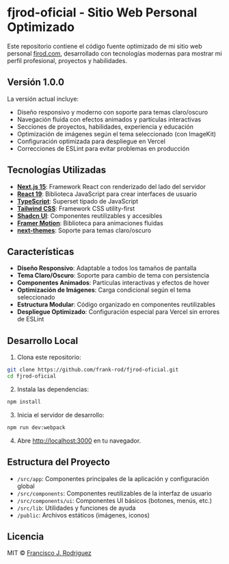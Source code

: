 # fjrod-oficial - Sitio Web Personal Optimizado

Este repositorio contiene el código fuente optimizado de mi sitio web personal [fjrod.com](https://fjrod.com), desarrollado con tecnologías modernas para mostrar mi perfil profesional, proyectos y habilidades.

## Versión 1.0.0
La versión actual incluye:
- Diseño responsivo y moderno con soporte para temas claro/oscuro
- Navegación fluida con efectos animados y partículas interactivas
- Secciones de proyectos, habilidades, experiencia y educación
- Optimización de imágenes según el tema seleccionado (con ImageKit)
- Configuración optimizada para despliegue en Vercel
- Correcciones de ESLint para evitar problemas en producción

## Tecnologías Utilizadas

- **[Next.js 15](https://nextjs.org/)**: Framework React con renderizado del lado del servidor
- **[React 19](https://react.dev/)**: Biblioteca JavaScript para crear interfaces de usuario
- **[TypeScript](https://www.typescriptlang.org/)**: Superset tipado de JavaScript
- **[Tailwind CSS](https://tailwindcss.com/)**: Framework CSS utility-first
- **[Shadcn UI](https://ui.shadcn.com/)**: Componentes reutilizables y accesibles
- **[Framer Motion](https://www.framer.com/motion/)**: Biblioteca para animaciones fluidas
- **[next-themes](https://github.com/pacocoursey/next-themes)**: Soporte para temas claro/oscuro

## Características

- **Diseño Responsivo**: Adaptable a todos los tamaños de pantalla
- **Tema Claro/Oscuro**: Soporte para cambio de tema con persistencia
- **Componentes Animados**: Partículas interactivas y efectos de hover
- **Optimización de Imágenes**: Carga condicional según el tema seleccionado
- **Estructura Modular**: Código organizado en componentes reutilizables
- **Despliegue Optimizado**: Configuración especial para Vercel sin errores de ESLint

## Desarrollo Local

1. Clona este repositorio:
```bash
git clone https://github.com/frank-rod/fjrod-oficial.git
cd fjrod-oficial
```

2. Instala las dependencias:
```bash
npm install
```

3. Inicia el servidor de desarrollo:
```bash
npm run dev:webpack
```

4. Abre [http://localhost:3000](http://localhost:3000) en tu navegador.

## Estructura del Proyecto

- `/src/app`: Componentes principales de la aplicación y configuración global
- `/src/components`: Componentes reutilizables de la interfaz de usuario
- `/src/components/ui`: Componentes UI básicos (botones, menús, etc.)
- `/src/lib`: Utilidades y funciones de ayuda
- `/public`: Archivos estáticos (imágenes, iconos)

## Licencia

MIT © [Francisco J. Rodriguez](https://github.com/frank-rod)
